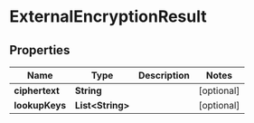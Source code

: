 
# ExternalEncryptionResult

## Properties
Name | Type | Description | Notes
------------ | ------------- | ------------- | -------------
**ciphertext** | **String** |  |  [optional]
**lookupKeys** | **List&lt;String&gt;** |  |  [optional]



